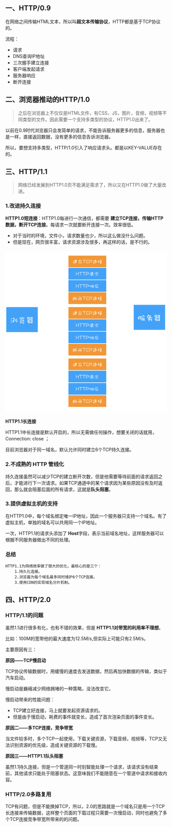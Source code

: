 ## 一、HTTP/0.9

在网络之间传输HTML文本，所以叫**超文本传输协议**，HTTP都是基于TCP协议的。

流程：

- 请求
- DNS查询IP地址
- 三次握手建立连接
- 客户端发起请求
- 服务器响应
- 断开连接

## 二、浏览器推动的HTTP/1.0

> 之后在浏览器上不仅仅是HTML文件，有CSS，JS，图片，音频，视频等不同类型的文件。因此需要一个支持多类型的协议，HTTP1.0出来了。

以前在0.9时代浏览器只会发简单的请求，不能告诉服务器更多的信息，服务器也是一样，直接返回数据，没有更多的信息告诉浏览器。

所以，要想支持多类型，HTTP/1.0引入了响应请求头。都是以KEY-VALUE存在的。

## 三、HTTP/1.1

> 网络已经发展到HTTP1.0页不能满足需求了，所以又在HTTP1.0做了大量改进。

### 1.改进持久连接

**HTTP1.0短连接**：HTTP1.0每进行一次通信，都需要 **建立TCP连接，传输HTTP数据，断开TCP连接**。每请求一次就要断开连接一次。效率很低。

- 对于当时的环境，文件小，请求数量也少，所以这么做没什么问题。
- 但是现在，网页很丰富，请求资源涉及很多，再这样的话，是不行的。

![短连接](./HTTP/HTTPshort_connect.png)

**HTTP1.1长连接**

HTTP1.1中长连接是默认开启的，所以无需做任何操作，想要关闭的话就用， Connection: close ；

目前浏览器对于同一域名，默认允许同时建立6个TCP持久连接。

### 2.不成熟的 HTTP 管线化

持久连接虽然可以减少TCP的建立断开次数，但是他需要等待前面的请求返回之后，才能进行下一次请求。如果TCP通道中的某个请求因为某些原因没有及时返回，那么就会阻塞后面的所有请求，这就是**队头阻塞**。

### 3.提供虚拟主机的支持

在HTTP1.0中，每个域名绑定唯一IP地址，因此一个服务器只支持一个域名。有了虚拟主机，单独的域名可以共用同一个IP地址。

一次，HTTP1.1的请求头添加了 **Host**字段，表示当前域名地址，这样服务器可以根据不同服务器做出不同的处理。

### **总结**

```
HTTP1.1为网络效率做了很大的优化，最核心的是三个：
	1.持久化连接。
	2.浏览器为每个域名最多同时维护6个TCP连接。
	3.使用CDN的实现域名分片机制。
```



## 四、HTTP/2.0

### HTTP/1.1的问题

虽然1.1进行很多有化，也有不错的效果，但是 **HTTP1.1对带宽的利用率不理想**。

比如：100M的宽带他的最大速度为12.5M/s,但实际上可能只有2.5M/s。

主要原因有三：

**原因——TCP慢启动**

TCP协议传输数据时，用缓慢的速度去发送数据，然后再加快数据的传输，类似于汽车启动。

慢启动是巍峨减少网络拥堵的一种策略，没法改变它。

慢启动带来的性能问题：

- TCP建立好连接，马上就要发起资源请求的。
- 但是由于慢启动，耗费的事件就变长，造成了首次渲染页面的事件变长。

**原因二——多TCP连接，竞争带宽**

当文件较多时，多个TCP一起使用，下载关键资源，下载音频，视频等，TCP又无法识别资源的优先级，造成关键资源的下载慢。

**原因三——HTTP1.1队头阻塞**

虽然1.1持久连接，但是一个管道同一时刻智能处理一个请求，该请求没有结束前，其他请求只能处于阻塞状态。这意味我们不能随意在一个管道中请求和接收内容。

### HTTP/2.0多路复用

TCP有问题，但是不能换掉TCP，所以，2.0的思路就是一个域名只是用一个TCP长连接来传输数据，这样整个页面的下载过程只需要一次慢启动，同时也避免了多个TCP连接竞争带宽所带来的的问题。


